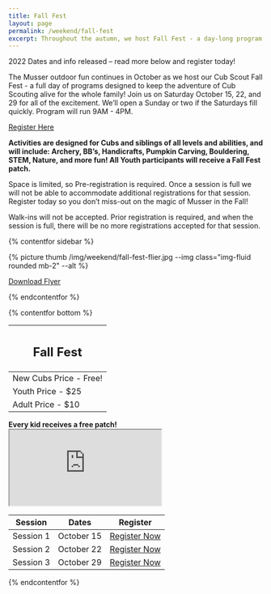 ```yaml
---
title: Fall Fest
layout: page
permalink: /weekend/fall-fest
excerpt: Throughout the autumn, we host Fall Fest - a day-long program that keeps the adventure of Cub Scouting and Cub Camp happening for the whole family!
---
```


<div class="alert alert-warning" role="alert">2022 Dates and info released – read more below and register today!</div>

The Musser outdoor fun continues in October as we host our Cub Scout Fall Fest - a full day of programs designed to keep the adventure of Cub Scouting alive for the whole family! Join us on Saturday October 15, 22, and 29 for all of the excitement. We’ll open a Sunday or two if the Saturdays fill quickly. Program will run 9AM - 4PM.

<div class="text-center">
  <a href="https://scoutingevent.com/525-61033" class="btn btn-primary btn-lg">Register Here</a>
</div>

**Activities are designed for Cubs and siblings of all levels and abilities, and will include: Archery, BB’s, Handicrafts, Pumpkin Carving, Bouldering, STEM, Nature, and more fun! All Youth participants will receive a Fall Fest patch.**

Space is limited, so Pre-registration is required. Once a session is full we will not be able to accommodate additional registrations for that session. Register today so you don’t miss-out on the magic of Musser in the Fall!

<p class="text-danger">Walk-ins will not be accepted. Prior registration is required, and when the session is full, there will be no more registrations accepted for that session.</p>

{% contentfor sidebar %}

{% picture thumb /img/weekend/fall-fest-flier.jpg --img class="img-fluid rounded mb-2" --alt %}

<a href="/files/weekend_details/FallFest2022.pdf" class="btn btn-block btn-primary my-3" download>Download Flyer</a>

{% endcontentfor %}

{% contentfor bottom %}

<div class="row"> 
  <div class="col">
    <table class="table table-striped my-3 text-center">
      <thead class="text-center">
        <tr>
          <th scope="col"><h2 class="my-0">Fall Fest</h2></th>
        </tr>
      </thead>
      <tbody>
          <tr>
            <td>New Cubs Price - Free!</td>
          </tr>
          <tr>
            <td>Youth Price - $25</td>
          </tr>
          <tr>
            <td>Adult Price - $10</td>
          </tr>
      </tbody>
    </table>
    <div class="text-center mb-4">
      <strong>Every kid receives a free patch!</strong><br>
    </div>
    <div class="embed-responsive embed-responsive-16by9">
      <iframe class="embed-responsive-item" src="https://www.youtube.com/embed/-WOq4mruCgY" allow="accelerometer; autoplay; encrypted-media; gyroscope; picture-in-picture" allowfullscreen></iframe>
    </div>
  </div> 
  <div class="col">
    <table class="table table-striped my-3 text-center">
      <thead>
        <tr>
          <th scope="col">Session</th>
          <th scope="col">Dates</th>
          <th scope="col">Register</th>
        </tr>
      </thead>
      <tbody>
          <tr>
            <td>Session 1</td>
            <td>October 15</td>
            <td><a class="btn btn-primary btn-block" href="https://scoutingevent.com/525-61033-156243">Register Now</a></td>
          </tr>
          <tr>
            <td>Session 2</td>
            <td>October 22</td>
            <td><a class="btn btn-primary btn-block" href="https://scoutingevent.com/525-61033-156245">Register Now</a></td>
          </tr>
          <tr>
            <td>Session 3</td>
            <td>October 29</td>
            <td><a class="btn btn-primary btn-block" href="https://scoutingevent.com/525-61033-156246">Register Now</a></td>
          </tr>
      </tbody>
    </table>
  </div>
</div>

{% endcontentfor %}

